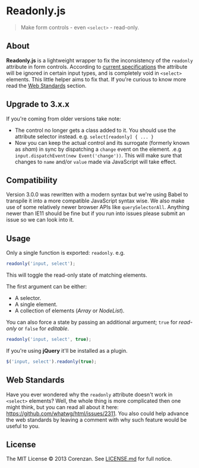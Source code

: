 # Readonly.js

> Make form controls - even `<select>` - read-only.

## About

**Readonly.js** is a lightweight wrapper to fix the inconsistency of the `readonly` attribute in form controls. According to [current specifications](https://developer.mozilla.org/en-US/docs/Web/HTML/Element/input#attr-readonly) the attribute will be ignored in certain input types, and is completely void in `<select>` elements. This little helper aims to fix that. If you're curious to know more read the [Web Standards](#web-standards) section.

## Upgrade to 3.x.x

If you're coming from older versions take note:

- The control no longer gets a class added to it. You should use the attribute selector instead. e.g. `select[readonly] { ... }`
- Now you can keep the actual control and its surrogate (formerly known as _sham_) in sync by dispatching a `change` event on the element. .e.g `input.dispatchEvent(new Event('change'))`. This will make sure that changes to `name` and/or `value` made via JavaScript will take effect.

## Compatibility

Version 3.0.0 was rewritten with a modern syntax but we're using Babel to transpile it into a more compatible JavaScript syntax wise. We also make use of some relatively newer browser APIs like `querySelectorAll`. Anything newer than IE11 should be fine but if you run into issues please submit an issue so we can look into it.

## Usage

Only a single function is exported: `readonly`. e.g.

```js
readonly('input, select');
```

This will toggle the read-only state of matching elements.

The first argument can be either:

- A selector.
- A single element.
- A collection of elements (_Array_ or _NodeList_).

You can also force a state by passing an additional argument; `true` for _read-only_ or `false` for _editable_.

```js
readonly('input, select', true);
```

If you're using **jQuery** it'll be installed as a plugin.

```js
$('input, select').readonly(true);
```

## Web Standards

Have you ever wondered why the `readonly` attribute doesn't work in `<select>` elements? Well, the whole thing is more complicated then one might think, but you can read all about it here: https://github.com/whatwg/html/issues/2311. You also could help advance the web standards by leaving a comment with why such feature would be useful to you.

## License

The MIT License © 2013 Corenzan. See [LICENSE.md](LICENSE.md) for full notice.
